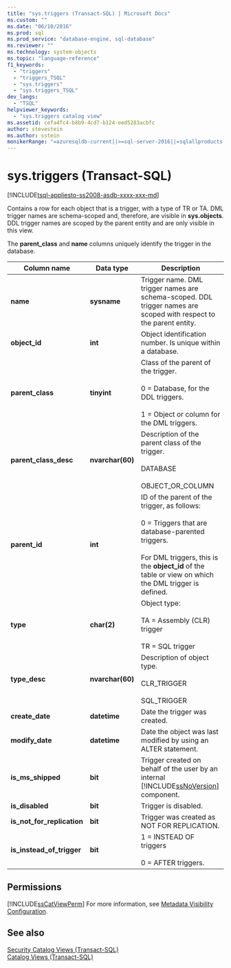 ```yaml
---
title: "sys.triggers (Transact-SQL) | Microsoft Docs"
ms.custom: ""
ms.date: "06/10/2016"
ms.prod: sql
ms.prod_service: "database-engine, sql-database"
ms.reviewer: ""
ms.technology: system-objects
ms.topic: "language-reference"
f1_keywords: 
  - "triggers"
  - "triggers_TSQL"
  - "sys.triggers"
  - "sys.triggers_TSQL"
dev_langs: 
  - "TSQL"
helpviewer_keywords: 
  - "sys.triggers catalog view"
ms.assetid: cefa4fc4-b8b9-4cd7-b124-eed5283acbfc
author: stevestein
ms.author: sstein
monikerRange: "=azuresqldb-current||>=sql-server-2016||=sqlallproducts-allversions||>=sql-server-linux-2017||=azuresqldb-mi-current"
---
```

# sys.triggers (Transact-SQL)
[!INCLUDE[tsql-appliesto-ss2008-asdb-xxxx-xxx-md](../../includes/tsql-appliesto-ss2008-asdb-xxxx-xxx-md.md)]

  Contains a row for each object that is a trigger, with a type of TR or TA. DML trigger names are schema-scoped and, therefore, are visible in **sys.objects**. DDL trigger names are scoped by the parent entity and are only visible in this view.  
  
 The **parent_class** and **name** columns uniquely identify the trigger in the database.  
  
|Column name|Data type|Description|  
|-----------------|---------------|-----------------|  
|**name**|**sysname**|Trigger name. DML trigger names are schema-scoped. DDL trigger names are scoped with respect to the parent entity.|  
|**object_id**|**int**|Object identification number. Is unique within a database.|  
|**parent_class**|**tinyint**|Class of the parent of the trigger.<br /><br /> 0 = Database, for the DDL triggers.<br /><br /> 1 = Object or column for the DML triggers.|  
|**parent_class_desc**|**nvarchar(60)**|Description of the parent class of the trigger.<br /><br /> DATABASE<br /><br /> OBJECT_OR_COLUMN|  
|**parent_id**|**int**|ID of the parent of the trigger, as follows:<br /><br /> 0 = Triggers that are database-parented triggers.<br /><br /> For DML triggers, this is the **object_id** of the table or view on which the DML trigger is defined.|  
|**type**|**char(2)**|Object type:<br /><br /> TA = Assembly (CLR) trigger<br /><br /> TR = SQL trigger|  
|**type_desc**|**nvarchar(60)**|Description of object type.<br /><br /> CLR_TRIGGER<br /><br /> SQL_TRIGGER|  
|**create_date**|**datetime**|Date the trigger was created.|  
|**modify_date**|**datetime**|Date the object was last modified by using an ALTER statement.|  
|**is_ms_shipped**|**bit**|Trigger created on behalf of the user by an internal [!INCLUDE[ssNoVersion](../../includes/ssnoversion-md.md)] component.|  
|**is_disabled**|**bit**|Trigger is disabled.|  
|**is_not_for_replication**|**bit**|Trigger was created as NOT FOR REPLICATION.|  
|**is_instead_of_trigger**|**bit**|1 = INSTEAD OF triggers<br /><br /> 0 = AFTER triggers.|  
  
## Permissions  
 [!INCLUDE[ssCatViewPerm](../../includes/sscatviewperm-md.md)] For more information, see [Metadata Visibility Configuration](../../relational-databases/security/metadata-visibility-configuration.md).  
  
## See also  
 [Security Catalog Views &#40;Transact-SQL&#41;](../../relational-databases/system-catalog-views/security-catalog-views-transact-sql.md)   
 [Catalog Views &#40;Transact-SQL&#41;](../../relational-databases/system-catalog-views/catalog-views-transact-sql.md)  
  
  
